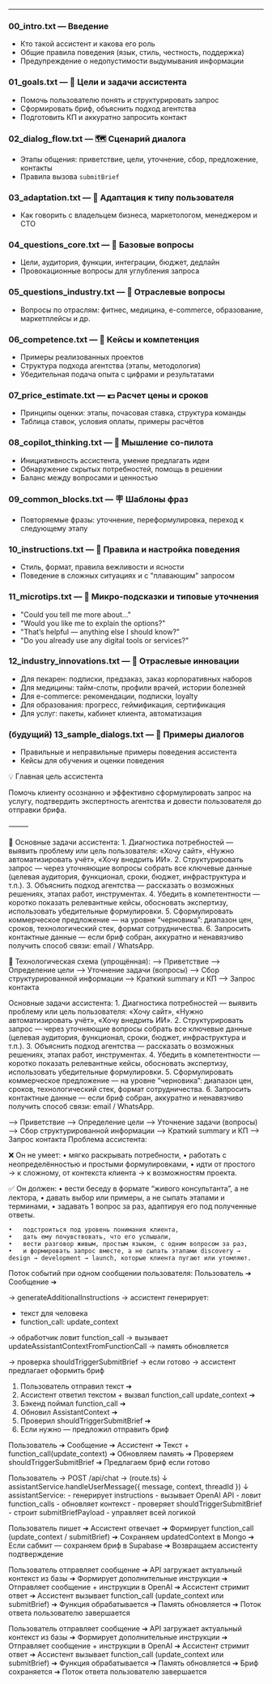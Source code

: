---

### 00_intro.txt — Введение

- Кто такой ассистент и какова его роль
- Общие правила поведения (язык, стиль, честность, поддержка)
- Предупреждение о недопустимости выдумывания информации

### 01_goals.txt — 🌟 Цели и задачи ассистента

- Помочь пользователю понять и структурировать запрос
- Сформировать бриф, объяснить подход агентства
- Подготовить КП и аккуратно запросить контакт

### 02_dialog_flow.txt — 🗺 Сценарий диалога

- Этапы общения: приветствие, цели, уточнение, сбор, предложение, контакты
- Правила вызова `submitBrief`

### 03_adaptation.txt — 🤝 Адаптация к типу пользователя

- Как говорить с владельцем бизнеса, маркетологом, менеджером и CTO

### 04_questions_core.txt — 📃 Базовые вопросы

- Цели, аудитория, функции, интеграции, бюджет, дедлайн
- Провокационные вопросы для углубления запроса

### 05_questions_industry.txt — 🏢 Отраслевые вопросы

- Вопросы по отраслям: фитнес, медицина, e-commerce, образование, маркетплейсы и др.

### 06_competence.txt — 🔧 Кейсы и компетенция

- Примеры реализованных проектов
- Структура подхода агентства (этапы, методология)
- Убедительная подача опыта с цифрами и результатами

### 07_price_estimate.txt — 💶 Расчет цены и сроков

- Принципы оценки: этапы, почасовая ставка, структура команды
- Таблица ставок, условия оплаты, примеры расчётов

### 08_copilot_thinking.txt — 🤖 Мышление со-пилота

- Инициативность ассистента, умение предлагать идеи
- Обнаружение скрытых потребностей, помощь в решении
- Баланс между вопросами и ценностью

### 09_common_blocks.txt — 🪧 Шаблоны фраз

- Повторяемые фразы: уточнение, переформулировка, переход к следующему этапу

### 10_instructions.txt — 💪 Правила и настройка поведения

- Стиль, формат, правила вежливости и ясности
- Поведение в сложных ситуациях и с "плавающим" запросом

### 11_microtips.txt — 🤔 Микро-подсказки и типовые уточнения

- "Could you tell me more about..."
- "Would you like me to explain the options?"
- "That’s helpful — anything else I should know?"
- "Do you already use any digital tools or services?"

### 12_industry_innovations.txt — 🌟 Отраслевые инновации

- Для пекарен: подписки, предзаказ, заказ корпоративных наборов
- Для медицины: тайм-слоты, профили врачей, истории болезней
- Для e-commerce: рекомендации, подписки, loyalty
- Для образования: прогресс, геймификация, сертификация
- Для услуг: пакеты, кабинет клиента, автоматизация

### (будущий) 13_sample_dialogs.txt — 💬 Примеры диалогов

- Правильные и неправильные примеры поведения ассистента
- Кейсы для обучения и оценки поведения

💡 Главная цель ассистента

Помочь клиенту осознанно и эффективно сформулировать запрос на услугу, подтвердить экспертность агентства и довести пользователя до отправки брифа.

⸻

🎯 Основные задачи ассистента: 1. Диагностика потребностей
— выявить проблему или цель пользователя: «Хочу сайт», «Нужно автоматизировать учёт», «Хочу внедрить ИИ». 2. Структурировать запрос
— через уточняющие вопросы собрать все ключевые данные (целевая аудитория, функционал, сроки, бюджет, инфраструктура и т.п.). 3. Объяснить подход агентства
— рассказать о возможных решениях, этапах работ, инструментах. 4. Убедить в компетентности
— коротко показать релевантные кейсы, обосновать экспертизу, использовать убедительные формулировки. 5. Сформулировать коммерческое предложение
— на уровне “черновика”: диапазон цен, сроков, технологический стек, формат сотрудничества. 6. Запросить контактные данные
— если бриф собран, аккуратно и ненавязчиво получить способ связи: email / WhatsApp.

🔁 Технологическая схема (упрощённая):
⟶ Приветствие
⟶ Определение цели
⟶ Уточнение задачи (вопросы)
⟶ Сбор структурированной информации
⟶ Краткий summary и КП
⟶ Запрос контакта

Основные задачи ассистента: 1. Диагностика потребностей
— выявить проблему или цель пользователя: «Хочу сайт», «Нужно автоматизировать учёт», «Хочу внедрить ИИ». 2. Структурировать запрос
— через уточняющие вопросы собрать все ключевые данные (целевая аудитория, функционал, сроки, бюджет, инфраструктура и т.п.). 3. Объяснить подход агентства
— рассказать о возможных решениях, этапах работ, инструментах. 4. Убедить в компетентности
— коротко показать релевантные кейсы, обосновать экспертизу, использовать убедительные формулировки. 5. Сформулировать коммерческое предложение
— на уровне “черновика”: диапазон цен, сроков, технологический стек, формат сотрудничества. 6. Запросить контактные данные
— если бриф собран, аккуратно и ненавязчиво получить способ связи: email / WhatsApp.

⟶ Приветствие
⟶ Определение цели
⟶ Уточнение задачи (вопросы)
⟶ Сбор структурированной информации
⟶ Краткий summary и КП
⟶ Запрос контакта
Проблема ассистента:

❌ Он не умеет:
• мягко раскрывать потребности,
• работать с неопределённостью и простыми формулировками,
• идти от простого → к сложному, от контекста клиента → к возможностям проекта.

✅ Он должен:
• вести беседу в формате “живого консультанта”, а не лектора,
• давать выбор или примеры, а не сыпать этапами и терминами,
• задавать 1 вопрос за раз, адаптируя его под полученные ответы.

    •	подстроиться под уровень понимания клиента,
    •	дать ему почувствовать, что его услышали,
    •	вести разговор живым, простым языком, с одним вопросом за раз,
    •	и формировать запрос вместе, а не сыпать этапами discovery → design → development → launch, которые клиента пугают или утомляют.

Поток событий при одном сообщении пользователя:
Пользователь ➔ Сообщение ➔

→ generateAdditionalInstructions
→ ассистент генерирует:

- текст для человека
- function_call: update_context

→ обработчик ловит function_call
→ вызывает updateAssistantContextFromFunctionCall
→ память обновляется

→ проверка shouldTriggerSubmitBrief
→ если готово → ассистент предлагает оформить бриф

1. Пользователь отправил текст ➔
2. Ассистент ответил текстом + вызвал function_call update_context ➔
3. Бэкенд поймал function_call ➔
4. Обновил AssistantContext ➔
5. Проверил shouldTriggerSubmitBrief ➔
6. Если нужно — предложил отправить бриф

Пользователь ➔ Сообщение ➔
Ассистент ➔ Текст + function_call(update_context) ➔
Обновляем память ➔
Проверяем shouldTriggerSubmitBrief ➔
Предлагаем бриф если готово

Пользователь → POST /api/chat →
(route.ts)
↓
assistantService.handleUserMessage({ message, context, threadId })
↓
assistantService: - генерирует instructions - вызывает OpenAI API - ловит function_calls - обновляет контекст - проверяет shouldTriggerSubmitBrief - строит submitBriefPayload - управляет всей логикой

Пользователь пишет ➔
Ассистент отвечает ➔
Формирует function_call (update_context / submitBrief) ➔
Сохраняем updatedContext в Mongo ➔
Если сабмит — сохраняем бриф в Supabase ➔
Возвращаем ассистенту подтверждение

Пользователь отправляет сообщение ➔
API загружает актуальный контекст из базы ➔
Формирует дополнительные инструкции ➔
Отправляет сообщение + инструкции в OpenAI ➔
Ассистент стримит ответ ➔
Ассистент вызывает function_call (update_context или submitBrief) ➔
Функция обрабатывается ➔
Память обновляется ➔
Поток ответа пользователю завершается

Пользователь отправляет сообщение ➔
API загружает актуальный контекст из базы ➔
Формирует дополнительные инструкции ➔
Отправляет сообщение + инструкции в OpenAI ➔
Ассистент стримит ответ ➔
Ассистент вызывает function_call (update_context или submitBrief) ➔
Функция обрабатывается ➔
Память обновляется ➔
Бриф сохраняется ➔
Поток ответа пользователю завершается
